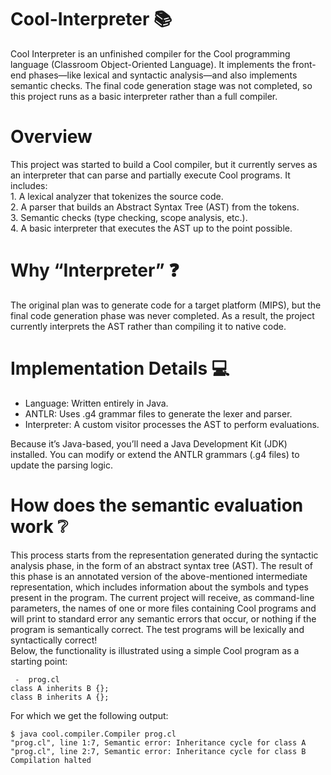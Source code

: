 # Cool-Interpreter 📚
Cool Interpreter is an unfinished compiler for the Cool programming language (Classroom Object-Oriented Language). It implements the front-end phases—like lexical and syntactic analysis—and also implements semantic checks. The final code generation stage was not completed, so this project runs as a basic interpreter rather than a full compiler.

# Overview
This project was started to build a Cool compiler, but it currently serves as an interpreter that can parse and partially execute Cool programs. It includes:  
	1. A lexical analyzer that tokenizes the source code.  
	2. A parser that builds an Abstract Syntax Tree (AST) from the tokens.  
	3. Semantic checks (type checking, scope analysis, etc.).  
	4. A basic interpreter that executes the AST up to the point possible.  
 #  Why “Interpreter” :question:
The original plan was to generate code for a target platform (MIPS), but the final code generation phase was never completed. As a result, the project currently interprets the AST rather than compiling it to native code.
#  Implementation Details :computer:
* Language: Written entirely in Java.  
*	ANTLR: Uses .g4 grammar files to generate the lexer and parser.  
*	Interpreter: A custom visitor processes the AST to perform evaluations.
    
Because it’s Java-based, you’ll need a Java Development Kit (JDK) installed. You can modify or extend the ANTLR grammars (.g4 files) to update the parsing logic.

# How does the semantic evaluation work ❔
This process starts from the representation generated during the syntactic analysis phase, in the form of an abstract syntax tree (AST). The result of this phase is an annotated version of the above-mentioned intermediate representation, which includes information about the symbols and types present in the program.
The current project will receive, as command-line parameters, the names of one or more files containing Cool programs and will print to standard error any semantic errors that occur, or nothing if the program is semantically correct. The test programs will be lexically and syntactically correct!  
Below, the functionality is illustrated using a simple Cool program as a starting point: 
```COOL
 -  prog.cl
class A inherits B {};
class B inherits A {};
```
For which we get the following output:  
```
$ java cool.compiler.Compiler prog.cl
"prog.cl", line 1:7, Semantic error: Inheritance cycle for class A
"prog.cl", line 2:7, Semantic error: Inheritance cycle for class B
Compilation halted
